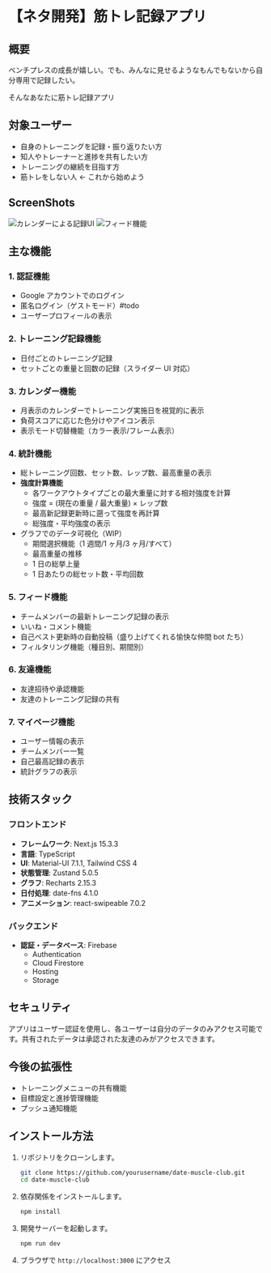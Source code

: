 # 【ネタ開発】筋トレ記録アプリ

## 概要

ベンチプレスの成長が嬉しい。でも、みんなに見せるようなもんでもないから自分専用で記録したい。

そんなあなたに筋トレ記録アプリ

## 対象ユーザー

- 自身のトレーニングを記録・振り返りたい方
- 知人やトレーナーと進捗を共有したい方
- トレーニングの継続を目指す方
- 筋トレをしない人 ← これから始めよう

## ScreenShots

![カレンダーによる記録UI](./img/mainpage.png)
![フィード機能](./img/feed.png)

## 主な機能

### 1. 認証機能

- Google アカウントでのログイン
- 匿名ログイン（ゲストモード）#todo
- ユーザープロフィールの表示

### 2. トレーニング記録機能

- 日付ごとのトレーニング記録
- セットごとの重量と回数の記録（スライダー UI 対応）

### 3. カレンダー機能

- 月表示のカレンダーでトレーニング実施日を視覚的に表示
- 負荷スコアに応じた色分けやアイコン表示
- 表示モード切替機能（カラー表示/フレーム表示）

### 4. 統計機能

- 総トレーニング回数、セット数、レップ数、最高重量の表示
- **強度計算機能**
  - 各ワークアウトタイプごとの最大重量に対する相対強度を計算
  - 強度 = (現在の重量 / 最大重量) × レップ数
  - 最高新記録更新時に遡って強度を再計算
  - 総強度・平均強度の表示
- グラフでのデータ可視化（WIP）
  - 期間選択機能（1 週間/1 ヶ月/3 ヶ月/すべて）
  - 最高重量の推移
  - 1 日の総挙上量
  - 1 日あたりの総セット数・平均回数

### 5. フィード機能

- チームメンバーの最新トレーニング記録の表示
- いいね・コメント機能
- 自己ベスト更新時の自動投稿（盛り上げてくれる愉快な仲間 bot たち）
- フィルタリング機能（種目別、期間別）

### 6. 友達機能

- 友達招待や承認機能
- 友達のトレーニング記録の共有

### 7. マイページ機能

- ユーザー情報の表示
- チームメンバー一覧
- 自己最高記録の表示
- 統計グラフの表示

## 技術スタック

### フロントエンド

- **フレームワーク**: Next.js 15.3.3
- **言語**: TypeScript
- **UI**: Material-UI 7.1.1, Tailwind CSS 4
- **状態管理**: Zustand 5.0.5
- **グラフ**: Recharts 2.15.3
- **日付処理**: date-fns 4.1.0
- **アニメーション**: react-swipeable 7.0.2

### バックエンド

- **認証・データベース**: Firebase
  - Authentication
  - Cloud Firestore
  - Hosting
  - Storage

## セキュリティ

アプリはユーザー認証を使用し、各ユーザーは自分のデータのみアクセス可能です。共有されたデータは承認された友達のみがアクセスできます。

## 今後の拡張性

- トレーニングメニューの共有機能
- 目標設定と進捗管理機能
- プッシュ通知機能

## インストール方法

1. リポジトリをクローンします。

   ```bash
   git clone https://github.com/yourusername/date-muscle-club.git
   cd date-muscle-club
   ```

2. 依存関係をインストールします。

   ```bash
   npm install
   ```

3. 開発サーバーを起動します。

   ```bash
   npm run dev
   ```

4. ブラウザで `http://localhost:3000` にアクセス
